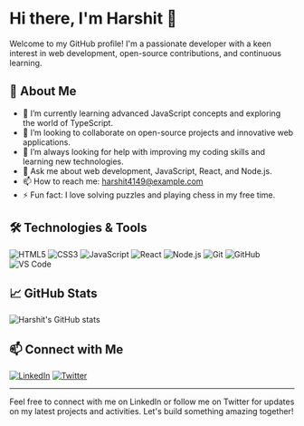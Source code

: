 # Hi there, I'm Harshit 👋

Welcome to my GitHub profile! I'm a passionate developer with a keen interest in web development, open-source contributions, and continuous learning.

## 🚀 About Me

- 🌱 I’m currently learning advanced JavaScript concepts and exploring the world of TypeScript.
- 👯 I’m looking to collaborate on open-source projects and innovative web applications.
- 🤔 I’m always looking for help with improving my coding skills and learning new technologies.
- 💬 Ask me about web development, JavaScript, React, and Node.js.
- 📫 How to reach me: [harshit4149@example.com](mailto:harshit4149@example.com)
- ⚡ Fun fact: I love solving puzzles and playing chess in my free time.

## 🛠️ Technologies & Tools

![HTML5](https://img.shields.io/badge/html5-%23E34F26.svg?style=for-the-badge&logo=html5&logoColor=white)
![CSS3](https://img.shields.io/badge/css3-%231572B6.svg?style=for-the-badge&logo=css3&logoColor=white)
![JavaScript](https://img.shields.io/badge/javascript-%23323330.svg?style=for-the-badge&logo=javascript&logoColor=%23F7DF1E)
![React](https://img.shields.io/badge/react-%2320232a.svg?style=for-the-badge&logo=react&logoColor=%2361DAFB)
![Node.js](https://img.shields.io/badge/node.js-%2343853D.svg?style=for-the-badge&logo=node.js&logoColor=white)
![Git](https://img.shields.io/badge/git-%23F05033.svg?style=for-the-badge&logo=git&logoColor=white)
![GitHub](https://img.shields.io/badge/github-%23121011.svg?style=for-the-badge&logo=github&logoColor=white)
![VS Code](https://img.shields.io/badge/VS%20Code-0078d7.svg?style=for-the-badge&logo=visual-studio-code&logoColor=white)

## 📈 GitHub Stats

![Harshit's GitHub stats](https://github-readme-stats.vercel.app/api?username=harshit4149&show_icons=true&theme=radical)

## 📫 Connect with Me

[![LinkedIn](https://img.shields.io/badge/LinkedIn-blue?style=for-the-badge&logo=linkedin&logoColor=white)](https://www.linkedin.com/in/harshit4149)
[![Twitter](https://img.shields.io/badge/Twitter-blue?style=for-the-badge&logo=twitter&logoColor=white)](https://twitter.com/harshit4149)

---

Feel free to connect with me on LinkedIn or follow me on Twitter for updates on my latest projects and activities. Let's build something amazing together!
